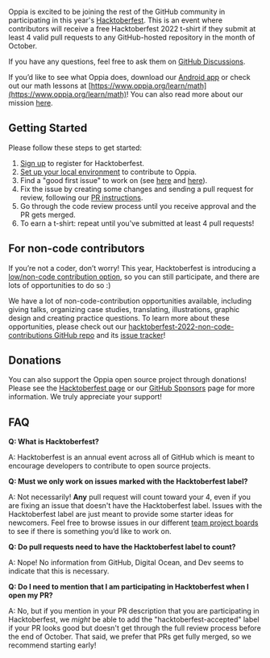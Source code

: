Oppia is excited to be joining the rest of the GitHub community in participating in this year's [Hacktoberfest](https://hacktoberfest.digitalocean.com/). This is an event where contributors will receive a free Hacktoberfest 2022 t-shirt if they submit at least 4 valid pull requests to any GitHub-hosted repository in the month of October.

If you have any questions, feel free to ask them on [GitHub Discussions](https://github.com/oppia/oppia/discussions).

If you’d like to see what Oppia does, download our [Android app](https://play.google.com/store/apps/details?id=org.oppia.android) or check out our math lessons at [https://www.oppia.org/learn/math](https://www.oppia.org/learn/math)! You can also read more about our mission [here](https://github.com/oppia/oppia/wiki/Oppia's-Mission).

## Getting Started

Please follow these steps to get started:

1. [Sign up](https://hacktoberfest.com/register/) to register for Hacktoberfest.
2. [Set up your local environment](https://github.com/oppia/oppia/wiki/Contributing-code-to-Oppia#setting-things-up) to contribute to Oppia.
3. Find a "good first issue" to work on (see [here](https://github.com/oppia/oppia/wiki/Contributing-code-to-Oppia#finding-something-to-do) and [here](https://github.com/oppia/oppia/issues?q=is%3Aopen+is%3Aissue+label%3AHacktoberfest+no%3Aassignee)).
4. Fix the issue by creating some changes and sending a pull request for review, following our [PR instructions](https://github.com/oppia/oppia/wiki/Make-a-pull-request).
5. Go through the code review process until you receive approval and the PR gets merged.
6. To earn a t-shirt: repeat until you've submitted at least 4 pull requests!

## For non-code contributors

If you’re not a coder, don’t worry! This year, Hacktoberfest is introducing a [low/non-code contribution option](https://hacktoberfest.com/about/#low-or-non-code), so you can still participate, and there are lots of opportunities to do so :)

We have a lot of non-code-contribution opportunities available, including giving talks, organizing case studies, translating, illustrations, graphic design and creating practice questions. To learn more about these opportunities, please check out our [hacktoberfest-2022-non-code-contributions GitHub repo](https://github.com/oppia/hacktoberfest-2022-non-code-contributions) and its [issue tracker](https://github.com/oppia/hacktoberfest-2022-non-code-contributions/issues)!

## Donations

You can also support the Oppia open source project through donations! Please see the [Hacktoberfest page](https://hacktoberfest.com/donate/) or our [GitHub Sponsors](https://github.com/sponsors/oppia) page for more information. We truly appreciate your support!


## FAQ

**Q: What is Hacktoberfest?**

A: Hacktoberfest is an annual event across all of GitHub which is meant to encourage developers to contribute to open source projects.

**Q: Must we only work on issues marked with the Hacktoberfest label?**

A: Not necessarily! **Any** pull request will count toward your 4, even if you are fixing an issue that doesn't have the Hacktoberfest label. Issues with the Hacktoberfest label are just meant to provide some starter ideas for newcomers. Feel free to browse issues in our different [team project boards](https://github.com/oppia/oppia/projects?query=is%3Aopen) to see if there is something you’d like to work on.

**Q: Do pull requests need to have the Hacktoberfest label to count?**

A: Nope! No information from GitHub, Digital Ocean, and Dev seems to indicate that this is necessary.

**Q: Do I need to mention that I am participating in Hacktoberfest when I open my PR?**

A: No, but if you mention in your PR description that you are participating in Hacktoberfest, we *might* be able to add the "hacktoberfest-accepted" label if your PR looks good but doesn't get through the full review process before the end of October. That said, we prefer that PRs get fully merged, so we recommend starting early!
